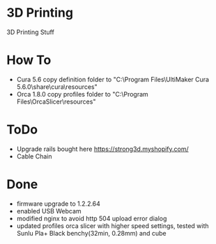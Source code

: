 # 3D Printing
3D Printing Stuff

# How To
- Cura 5.6 copy definition folder to "C:\Program Files\UltiMaker Cura 5.6.0\share\cura\resources\"
- Orca 1.8.0 copy profiles folder to "C:\Program Files\OrcaSlicer\resources\"


 



# ToDo
- Upgrade rails bought here https://strong3d.myshopify.com/
- Cable Chain


# Done
- firmware upgrade to 1.2.2.64
- enabled USB Webcam
- modified nginx to avoid http 504 upload error dialog
- updated profiles orca slicer with higher speed settings, tested with Sunlu Pla+ Black benchy(32min, 0.28mm) and cube
